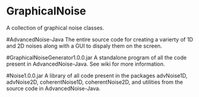 # GraphicalNoise
A collection of graphical noise classes.

#AdvancedNoise-Java
The entire source code for creating a varierty of 1D and 2D noises along with a GUI to dispaly them on the screen.

#GraphicalNoiseGenerator1.0.0.jar
A standalone program of all the code present in AdvancedNoise-Java. See wiki for more information.

#Noise1.0.0.jar
A library of all code present in the packages advNoise1D, advNoise2D, coherentNoise1D, coherentNoise2D, and utilities from the source code in AdvancedNoise-Java.
